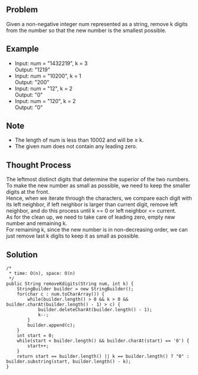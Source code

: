 ## Problem
Given a non-negative integer num represented as a string, remove k digits from the number so that the new number is the
smallest possible.

## Example
* Input: num = "1432219", k = 3  
Output: "1219"
* Input: num = "10200", k = 1  
Output: "200"
* Input: num = "12", k = 2  
Output: "0"
* Input: num = "120", k = 2  
Output: "0"

## Note
* The length of num is less than 10002 and will be ≥ k.
* The given num does not contain any leading zero.

## Thought Process
The leftmost distinct digits that determine the superior of the two numbers. To make the new number as small as possible,
we need to keep the smaller digits at the front.  
Hence, when we iterate through the characters, we compare each digit 
with its left neighbor, if left neighbor is larger than current digit, remove left neighbor, and do this process until 
k == 0 or left neighbor <= current.  
As for the clean up, we need to take care of leading zero, empty new number and remaining k.  
For remaining k, since the new number is in non-decreasing order, we can just remove last k digits to keep it as small
as possible.

## Solution
```
/*
 * time: O(n), space: O(n)
 */
public String removeKdigits(String num, int k) {
    StringBuilder builder = new StringBuilder();
    for(char c : num.toCharArray()) {
        while(builder.length() > 0 && k > 0 && builder.charAt(builder.length() - 1) > c) {
            builder.deleteCharAt(builder.length() - 1);
            k--;
        }
        builder.append(c);
    }
    int start = 0;
    while(start < builder.length() && builder.charAt(start) == '0') {
        start++;
    }
    return start == builder.length() || k == builder.length() ? "0" : builder.substring(start, builder.length() - k);
}
```